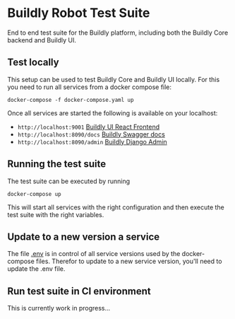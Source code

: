 # Buildly Robot Test Suite
End to end test suite for the Buildly platform, including both the Buildly Core backend and Buildly UI.

## Test locally
This setup can be used to test Buildly Core and Buildly UI locally.
For this you need to run all services from a docker compose file:

`docker-compose -f docker-compose.yaml up`

Once all services are started the following is available on your localhost:

- `http://localhost:9001` [Buildly UI React Frontend](http://localhost:9001)
- `http://localhost:8090/docs` [Buildly Swagger docs](http://localhost:8090/docs)
- `http://localhost:8090/admin` [Buildly Django Admin](http://localhost:8090/admin)

## Running the test suite
The test suite can be executed by running

`docker-compose up`

This will start all services with the right configuration and then execute the test suite with the right variables.

## Update to a new version a service
The file [.env](../master/.env) is in control of all service versions used by the docker-compose files.
Therefor to update to a new service version, you'll need to update the .env file.

## Run test suite in CI environment
This is currently work in progress...
